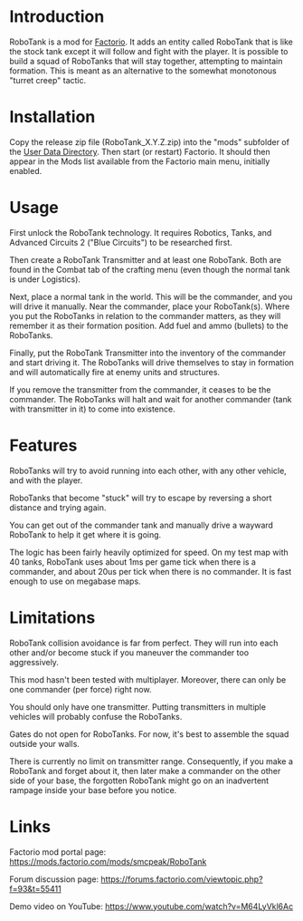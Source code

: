 Introduction
============
RoboTank is a mod for [Factorio](https://wiki.factorio.com/).  It adds
an entity called RoboTank that is like the stock tank except it will
follow and fight with the player.  It is possible to build a squad of
RoboTanks that will stay together, attempting to maintain formation.
This is meant as an alternative to the somewhat monotonous "turret
creep" tactic.

Installation
============
Copy the release zip file (RoboTank_X.Y.Z.zip) into the "mods" subfolder
of the [User Data Directory](https://wiki.factorio.com/Application_directory#User_Data_directory).
Then start (or restart) Factorio.  It should then appear in the Mods
list available from the Factorio main menu, initially enabled.

Usage
=====
First unlock the RoboTank technology.  It requires Robotics, Tanks,
and Advanced Circuits 2 ("Blue Circuits") to be researched first.

Then create a RoboTank Transmitter and at least one RoboTank.  Both are
found in the Combat tab of the crafting menu (even though the normal
tank is under Logistics).

Next, place a normal tank in the world.  This will be the commander,
and you will drive it manually.  Near the commander, place your
RoboTank(s).  Where you put the RoboTanks in relation to the commander
matters, as they will remember it as their formation position.
Add fuel and ammo (bullets) to the RoboTanks.

Finally, put the RoboTank Transmitter into the inventory of the commander
and start driving it.  The RoboTanks will drive themselves to stay in
formation and will automatically fire at enemy units and structures.

If you remove the transmitter from the commander, it ceases to be the
commander.  The RoboTanks will halt and wait for another commander (tank
with transmitter in it) to come into existence.

Features
========
RoboTanks will try to avoid running into each other, with any other
vehicle, and with the player.

RoboTanks that become "stuck" will try to escape by reversing a
short distance and trying again.

You can get out of the commander tank and manually drive a wayward
RoboTank to help it get where it is going.

The logic has been fairly heavily optimized for speed.  On my test map
with 40 tanks, RoboTank uses about 1ms per game tick when there is a
commander, and about 20us per tick when there is no commander.  It is
fast enough to use on megabase maps.

Limitations
===========
RoboTank collision avoidance is far from perfect.  They will run into
each other and/or become stuck if you maneuver the commander too
aggressively.

This mod hasn't been tested with multiplayer.  Moreover, there can only
be one commander (per force) right now.

You should only have one transmitter.  Putting transmitters in multiple
vehicles will probably confuse the RoboTanks.

Gates do not open for RoboTanks.  For now, it's best to assemble the
squad outside your walls.

There is currently no limit on transmitter range.  Consequently, if you
make a RoboTank and forget about it, then later make a commander on the
other side of your base, the forgotten RoboTank might go on an inadvertent
rampage inside your base before you notice.

Links
=====
Factorio mod portal page: https://mods.factorio.com/mods/smcpeak/RoboTank

Forum discussion page: https://forums.factorio.com/viewtopic.php?f=93&t=55411

Demo video on YouTube: https://www.youtube.com/watch?v=M64LyVkl6Ac
